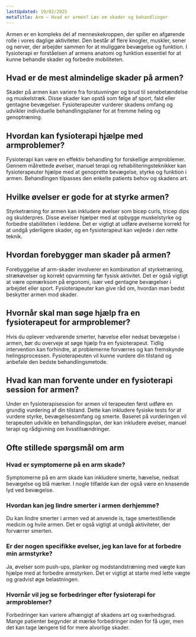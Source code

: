 ```yaml
---
lastUpdated: 19/02/2025
metaTitle: Arm – Hvad er armen? Læs om skader og behandlinger
---
```


Armen er en kompleks del af menneskekroppen, der spiller en afgørende rolle i vores daglige aktiviteter. Den består af flere knogler, muskler, sener og nerver, der arbejder sammen for at muliggøre bevægelse og funktion. I fysioterapi er forståelsen af armens anatomi og funktion essentiel for at kunne behandle skader og forbedre mobiliteten.

## Hvad er de mest almindelige skader på armen?

Skader på armen kan variere fra forstuvninger og brud til senebetændelse og muskelstræk. Disse skader kan opstå som følge af sport, fald eller gentagne bevægelser. Fysioterapeuter vurderer skadens omfang og udvikler individuelle behandlingsplaner for at fremme heling og genoptræning.

## Hvordan kan fysioterapi hjælpe med armproblemer?

Fysioterapi kan være en effektiv behandling for forskellige armproblemer. Gennem målrettede øvelser, manuel terapi og rehabiliteringsteknikker kan fysioterapeuter hjælpe med at genoprette bevægelse, styrke og funktion i armen. Behandlingen tilpasses den enkelte patients behov og skadens art.

## Hvilke øvelser er gode for at styrke armen?

Styrketræning for armen kan inkludere øvelser som bicep curls, tricep dips og skulderpres. Disse øvelser hjælper med at opbygge muskelstyrke og forbedre stabiliteten i leddene. Det er vigtigt at udføre øvelserne korrekt for at undgå yderligere skader, og en fysioterapeut kan vejlede i den rette teknik.

## Hvordan forebygger man skader på armen?

Forebyggelse af arm-skader involverer en kombination af styrketræning, strækøvelser og korrekt opvarmning før fysisk aktivitet. Det er også vigtigt at være opmærksom på ergonomi, især ved gentagne bevægelser i arbejdet eller sport. Fysioterapeuter kan give råd om, hvordan man bedst beskytter armen mod skader.

## Hvornår skal man søge hjælp fra en fysioterapeut for armproblemer?

Hvis du oplever vedvarende smerter, hævelse eller nedsat bevægelse i armen, bør du overveje at søge hjælp fra en fysioterapeut. Tidlig intervention kan forhindre, at problemerne forværres og kan fremskynde helingsprocessen. Fysioterapeuten vil kunne vurdere din tilstand og anbefale den bedste behandlingsmetode.

## Hvad kan man forvente under en fysioterapi session for armen?

Under en fysioterapisession for armen vil terapeuten først udføre en grundig vurdering af din tilstand. Dette kan inkludere fysiske tests for at vurdere styrke, bevægelsesomfang og smerte. Baseret på vurderingen vil terapeuten udvikle en behandlingsplan, der kan inkludere øvelser, manuel terapi og rådgivning om livsstilsændringer.

## Ofte stillede spørgsmål om arm

### Hvad er symptomerne på en arm skade?

Symptomerne på en arm skade kan inkludere smerte, hævelse, nedsat bevægelse og blå mærker. I nogle tilfælde kan der også være en knasende lyd ved bevægelse.

### Hvordan kan jeg lindre smerter i armen derhjemme?

Du kan lindre smerter i armen ved at anvende is, tage smertestillende medicin og hvile armen. Det er også vigtigt at undgå aktiviteter, der forværrer smerten.

### Er der nogen specifikke øvelser, jeg kan lave for at forbedre min armstyrke?

Ja, øvelser som push-ups, planker og modstandstræning med vægte kan hjælpe med at forbedre armstyrken. Det er vigtigt at starte med lette vægte og gradvist øge belastningen.

### Hvornår vil jeg se forbedringer efter fysioterapi for armproblemer?

Forbedringer kan variere afhængigt af skadens art og sværhedsgrad. Mange patienter begynder at mærke forbedringer inden for få uger, men det kan tage længere tid for mere alvorlige skader.
